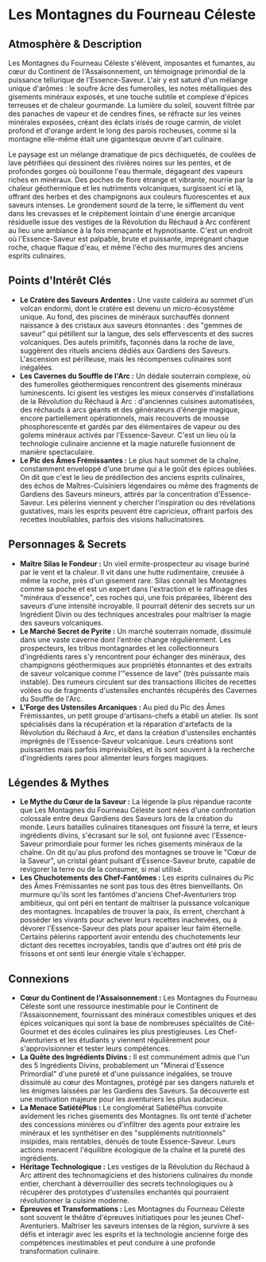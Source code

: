 # Les Montagnes du Fourneau Céleste

## Atmosphère & Description

Les Montagnes du Fourneau Céleste s'élèvent, imposantes et fumantes, au cœur du Continent de l'Assaisonnement, un témoignage primordial de la puissance tellurique de l'Essence-Saveur. L'air y est saturé d'un mélange unique d'arômes : le soufre âcre des fumerolles, les notes métalliques des gisements minéraux exposés, et une touche subtile et complexe d'épices terreuses et de chaleur gourmande. La lumière du soleil, souvent filtrée par des panaches de vapeur et de cendres fines, se réfracte sur les veines minérales exposées, créant des éclats irisés de rouge carmin, de violet profond et d'orange ardent le long des parois rocheuses, comme si la montagne elle-même était une gigantesque œuvre d'art culinaire.

Le paysage est un mélange dramatique de pics déchiquetés, de coulées de lave pétrifiées qui dessinent des rivières noires sur les pentes, et de profondes gorges où bouillonne l'eau thermale, dégageant des vapeurs riches en minéraux. Des poches de flore étrange et vibrante, nourrie par la chaleur géothermique et les nutriments volcaniques, surgissent ici et là, offrant des herbes et des champignons aux couleurs fluorescentes et aux saveurs intenses. Le grondement sourd de la terre, le sifflement du vent dans les crevasses et le crépitement lointain d'une énergie arcanique résiduelle issue des vestiges de la Révolution du Réchaud à Arc confèrent au lieu une ambiance à la fois menaçante et hypnotisante. C'est un endroit où l'Essence-Saveur est palpable, brute et puissante, imprégnant chaque roche, chaque flaque d'eau, et même l'écho des murmures des anciens esprits culinaires.

## Points d'Intérêt Clés

*   **Le Cratère des Saveurs Ardentes :** Une vaste caldeira au sommet d'un volcan endormi, dont le cratère est devenu un micro-écosystème unique. Au fond, des piscines de minéraux surchauffés donnent naissance à des cristaux aux saveurs étonnantes : des "gemmes de saveur" qui pétillent sur la langue, des sels effervescents et des sucres volcaniques. Des autels primitifs, façonnés dans la roche de lave, suggèrent des rituels anciens dédiés aux Gardiens des Saveurs. L'ascension est périlleuse, mais les récompenses culinaires sont inégalées.
*   **Les Cavernes du Souffle de l'Arc :** Un dédale souterrain complexe, où des fumerolles géothermiques rencontrent des gisements minéraux luminescents. Ici gisent les vestiges les mieux conservés d'installations de la Révolution du Réchaud à Arc : d'anciennes cuisines automatisées, des réchauds à arcs géants et des générateurs d'énergie magique, encore partiellement opérationnels, mais recouverts de mousse phosphorescente et gardés par des élémentaires de vapeur ou des golems minéraux activés par l'Essence-Saveur. C'est un lieu où la technologie culinaire ancienne et la magie naturelle fusionnent de manière spectaculaire.
*   **Le Pic des Âmes Frémissantes :** Le plus haut sommet de la chaîne, constamment enveloppé d'une brume qui a le goût des épices oubliées. On dit que c'est le lieu de prédilection des anciens esprits culinaires, des échos de Maîtres-Cuisiniers légendaires ou même des fragments de Gardiens des Saveurs mineurs, attirés par la concentration d'Essence-Saveur. Les pèlerins viennent y chercher l'inspiration ou des révélations gustatives, mais les esprits peuvent être capricieux, offrant parfois des recettes inoubliables, parfois des visions hallucinatoires.

## Personnages & Secrets

*   **Maître Silas le Fondeur :** Un vieil ermite-prospecteur au visage buriné par le vent et la chaleur. Il vit dans une hutte rudimentaire, creusée à même la roche, près d'un gisement rare. Silas connaît les Montagnes comme sa poche et est un expert dans l'extraction et le raffinage des "minéraux d'essence", ces roches qui, une fois préparées, libèrent des saveurs d'une intensité incroyable. Il pourrait détenir des secrets sur un Ingrédient Divin ou des techniques ancestrales pour maîtriser la magie des saveurs volcaniques.
*   **Le Marché Secret de Pyrite :** Un marché souterrain nomade, dissimulé dans une vaste caverne dont l'entrée change régulièrement. Les prospecteurs, les tribus montagnardes et les collectionneurs d'ingrédients rares s'y rencontrent pour échanger des minéraux, des champignons géothermiques aux propriétés étonnantes et des extraits de saveur volcanique comme l'"essence de lave" (très puissante mais instable). Des rumeurs circulent sur des transactions illicites de recettes volées ou de fragments d'ustensiles enchantés récupérés des Cavernes du Souffle de l'Arc.
*   **L'Forge des Ustensiles Arcaniques :** Au pied du Pic des Âmes Frémissantes, un petit groupe d'artisans-chefs a établi un atelier. Ils sont spécialisés dans la récupération et la réparation d'artefacts de la Révolution du Réchaud à Arc, et dans la création d'ustensiles enchantés imprégnés de l'Essence-Saveur volcanique. Leurs créations sont puissantes mais parfois imprévisibles, et ils sont souvent à la recherche d'ingrédients rares pour alimenter leurs forges magiques.

## Légendes & Mythes

*   **Le Mythe du Cœur de la Saveur :** La légende la plus répandue raconte que Les Montagnes du Fourneau Céleste sont nées d'une confrontation colossale entre deux Gardiens des Saveurs lors de la création du monde. Leurs batailles culinaires titanesques ont fissuré la terre, et leurs ingrédients divins, s'écrasant sur le sol, ont fusionné avec l'Essence-Saveur primordiale pour former les riches gisements minéraux de la chaîne. On dit qu'au plus profond des montagnes se trouve le "Cœur de la Saveur", un cristal géant pulsant d'Essence-Saveur brute, capable de revigorer la terre ou de la consumer, si mal utilisé.
*   **Les Chuchotements des Chef-Fantômes :** Les esprits culinaires du Pic des Âmes Frémissantes ne sont pas tous des êtres bienveillants. On murmure qu'ils sont les fantômes d'anciens Chef-Aventuriers trop ambitieux, qui ont péri en tentant de maîtriser la puissance volcanique des montagnes. Incapables de trouver la paix, ils errent, cherchant à posséder les vivants pour achever leurs recettes inachevées, ou à dévorer l'Essence-Saveur des plats pour apaiser leur faim éternelle. Certains pèlerins rapportent avoir entendu des chuchotements leur dictant des recettes incroyables, tandis que d'autres ont été pris de frissons et ont senti leur énergie vitale s'échapper.

## Connexions

*   **Cœur du Continent de l'Assaisonnement :** Les Montagnes du Fourneau Céleste sont une ressource inestimable pour le Continent de l'Assaisonnement, fournissant des minéraux comestibles uniques et des épices volcaniques qui sont la base de nombreuses spécialités de Cité-Gourmet et des écoles culinaires les plus prestigieuses. Les Chef-Aventuriers et les étudiants y viennent régulièrement pour s'approvisionner et tester leurs compétences.
*   **La Quête des Ingrédients Divins :** Il est communément admis que l'un des 5 Ingrédients Divins, probablement un "Minerai d'Essence Primordial" d'une pureté et d'une puissance inégalées, se trouve dissimulé au cœur des Montagnes, protégé par ses dangers naturels et les énigmes laissées par les Gardiens des Saveurs. Sa découverte est une motivation majeure pour les aventuriers les plus audacieux.
*   **La Menace SatiétéPlus :** Le conglomérat SatiétéPlus convoite avidement les riches gisements des Montagnes. Ils ont tenté d'acheter des concessions minières ou d'infiltrer des agents pour extraire les minéraux et les synthétiser en des "suppléments nutritionnels" insipides, mais rentables, dénués de toute Essence-Saveur. Leurs actions menacent l'équilibre écologique de la chaîne et la pureté des ingrédients.
*   **Héritage Technologique :** Les vestiges de la Révolution du Réchaud à Arc attirent des technomagiciens et des historiens culinaires du monde entier, cherchant à déverrouiller des secrets technologiques ou à récupérer des prototypes d'ustensiles enchantés qui pourraient révolutionner la cuisine moderne.
*   **Épreuves et Transformations :** Les Montagnes du Fourneau Céleste sont souvent le théâtre d'épreuves initiatiques pour les jeunes Chef-Aventuriers. Maîtriser les saveurs intenses de la région, survivre à ses défis et interagir avec les esprits et la technologie ancienne forge des compétences inestimables et peut conduire à une profonde transformation culinaire.